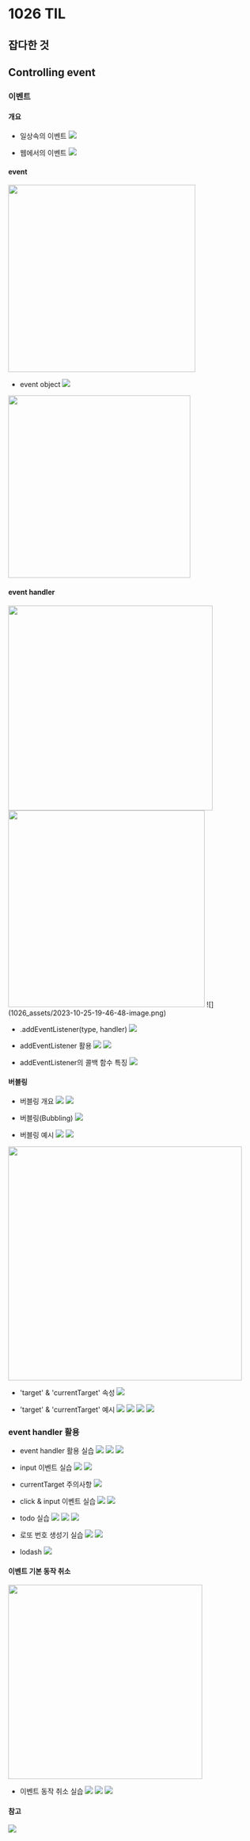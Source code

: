 # 1026 TIL

## 잡다한 것

## Controlling event

### 이벤트

#### 개요

- 일상속의 이벤트
  ![](1026_assets/2023-10-25-19-44-32-image.png)

- 웹에서의 이벤트
  ![](1026_assets/2023-10-25-19-44-46-image.png)

#### event

<img src="1026_assets/2023-10-25-19-45-04-image.png" title="" alt="" width="378">

- event object
  ![](1026_assets/2023-10-25-19-45-25-image.png)

<img src="1026_assets/2023-10-25-19-45-41-image.png" title="" alt="" width="368">

#### event handler

<img src="1026_assets/2023-10-25-19-46-16-image.png" title="" alt="" width="413">
<img src="1026_assets/2023-10-25-19-46-27-image.png" title="" alt="" width="397">
![](1026_assets/2023-10-25-19-46-48-image.png)

- .addEventListener(type, handler)
  ![](1026_assets/2023-10-25-19-47-28-image.png)

- addEventListener 활용
  ![](1026_assets/2023-10-25-19-47-47-image.png)
  ![](1026_assets/2023-10-25-19-47-54-image.png)

- addEventListener의 콜백 함수 특징
  ![](1026_assets/2023-10-25-19-48-21-image.png)

#### 버블링

- 버블링 개요
  ![](1026_assets/2023-10-25-19-48-39-image.png)
  ![](1026_assets/2023-10-25-19-48-46-image.png)

- 버블링(Bubbling)
  ![](1026_assets/2023-10-25-19-49-06-image.png)
  

- 버블링 예시
  ![](1026_assets/2023-10-25-19-49-21-image.png)
  ![](1026_assets/2023-10-25-19-49-29-image.png)

<img src="1026_assets/2023-10-25-19-49-38-image.png" title="" alt="" width="472">

- 'target' & 'currentTarget' 속성
  ![](1026_assets/2023-10-25-19-50-10-image.png)

- 'target' & 'currentTarget' 예시
  ![](1026_assets/2023-10-25-19-50-28-image.png)
  ![](1026_assets/2023-10-25-19-50-35-image.png)
  ![](1026_assets/2023-10-25-19-50-47-image.png)
  ![](1026_assets/2023-10-25-19-50-57-image.png)

### event handler 활용

- event handler 활용 실습
  ![](1026_assets/2023-10-25-19-51-16-image.png)
  ![](1026_assets/2023-10-25-19-51-23-image.png)
  ![](1026_assets/2023-10-25-19-51-31-image.png)

- input 이벤트 실습
  ![](1026_assets/2023-10-25-19-52-02-image.png)
  ![](1026_assets/2023-10-25-19-52-12-image.png)

- currentTarget 주의사항
  ![](1026_assets/2023-10-25-19-52-33-image.png)

- click & input 이벤트 실습
  ![](1026_assets/2023-10-25-19-52-58-image.png)
  ![](1026_assets/2023-10-25-19-53-09-image.png)

- todo 실습
  ![](1026_assets/2023-10-25-19-53-26-image.png)
  ![](1026_assets/2023-10-25-19-53-35-image.png)
  ![](1026_assets/2023-10-25-19-53-45-image.png)

- 로또 번호 생성기 실습
  ![](1026_assets/2023-10-25-19-54-00-image.png)
  ![](1026_assets/2023-10-25-19-54-15-image.png)

- lodash
  ![](1026_assets/2023-10-25-19-54-32-image.png)

#### 이벤트 기본 동작 취소

<img src="1026_assets/2023-10-25-19-54-48-image.png" title="" alt="" width="392">

- 이벤트 동작 취소 실습
  ![](1026_assets/2023-10-25-19-55-07-image.png)
  ![](1026_assets/2023-10-25-19-55-18-image.png)
  ![](1026_assets/2023-10-25-19-55-30-image.png)

#### 참고

![](1026_assets/2023-10-25-19-55-45-image.png)


